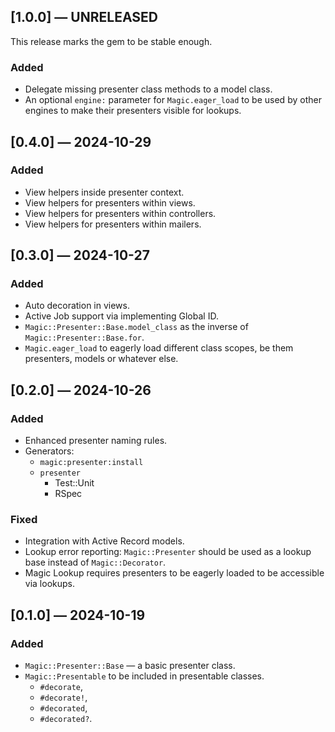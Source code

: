 ## [1.0.0] — UNRELEASED

This release marks the gem to be stable enough.

### Added

- Delegate missing presenter class methods to a model class.
- An optional `engine:` parameter for `Magic.eager_load`
  to be used by other engines to make their presenters visible for lookups.


## [0.4.0] — 2024-10-29

### Added

- View helpers inside presenter context.
- View helpers for presenters within views.
- View helpers for presenters within controllers.
- View helpers for presenters within mailers.


## [0.3.0] — 2024-10-27

### Added

- Auto decoration in views.
- Active Job support via implementing Global ID.
- `Magic::Presenter::Base.model_class` as the inverse of 	`Magic::Presenter::Base.for`.
- `Magic.eager_load` to eagerly load different class scopes, be them presenters, models or whatever else.


## [0.2.0] — 2024-10-26

### Added

- Enhanced presenter naming rules.
- Generators:
	- `magic:presenter:install`
	- `presenter`
		- Test::Unit
		- RSpec

### Fixed

- Integration with Active Record models.
- Lookup error reporting: `Magic::Presenter` should be used as a lookup base instead of `Magic::Decorator`.
- Magic Lookup requires presenters to be eagerly loaded to be accessible via lookups.


## [0.1.0] — 2024-10-19

### Added

- `Magic::Presenter::Base` — a basic presenter class.
- `Magic::Presentable` to be included in presentable classes.
	- `#decorate`,
	- `#decorate!`,
	- `#decorated`,
	- `#decorated?`.
